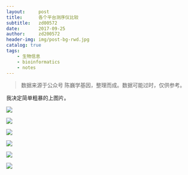 ```yaml
---
layout:     post
title:      各个平台测序仪比较
subtitle:   zd00572
date:       2017-09-25
author:     zd200572
header-img: img/post-bg-rwd.jpg
catalog: true
tags:
    - 生物信息
    - bioinformatics
    - notes
---
```


> 数据来源于公众号 陈巍学基因，整理而成。数据可能过时，仅供参考。

我决定简单粗暴的上图片。

![](http://osnq2ssd7.bkt.clouddn.com/%E6%AF%94%E8%BE%83%E8%A1%A8%E6%A0%BC.png)

![](http://osnq2ssd7.bkt.clouddn.com/%E6%B5%8B%E5%BA%8F%E4%BB%AA%E5%94%AE%E4%BB%B7.png)

![](http://osnq2ssd7.bkt.clouddn.com/%E6%B5%8B%E5%BA%8Frun%E4%BA%A7%E5%87%BA.png)

![](http://osnq2ssd7.bkt.clouddn.com/%E6%B5%8B%E5%BA%8F%E8%BF%90%E8%A1%8C%E6%97%B6%E9%97%B4.png)

![](http://osnq2ssd7.bkt.clouddn.com/%E6%B5%8B%E5%BA%8F%E6%88%90%E6%9C%AC.png)

![](http://osnq2ssd7.bkt.clouddn.com/%E6%B5%8B%E5%BA%8F%E5%B9%B4%E6%95%B0%E6%8D%AE%E4%BA%A7%E5%87%BA.png)